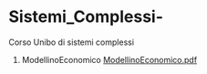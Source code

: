 # Sistemi_Complessi-
Corso Unibo di sistemi complessi
1) ModellinoEconomico
[ModellinoEconomico.pdf](https://github.com/francesco-source/Sistemi_Complessi-/files/7447490/ModellinoEconomico.pdf)

